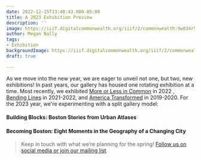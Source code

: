 ```yaml
---
date: 2022-12-15T13:48:43.000-05:00
title: A 2023 Exhibition Preview
description: ''
image: https://iiif.digitalcommonwealth.org/iiif/2/commonwealth:9w034r542/full/pct:30/0/default.jpg
author: Megan Nally
tags:
- Exhibition
backgroundImage: https://iiif.digitalcommonwealth.org/iiif/2/commonwealth:9w034r542/full/pct:30/0/default.jpg
draft: true

---
```


As we move into the new year, we are eager to unveil not one, but two, new exhibitions! In past years, our gallery has housed one rotating exhibition at a time. Most recently, we exhibited [More or Less in Common](https://www.leventhalmap.org/digital-exhibitions/more-or-less-in-common/) in 2022 , [Bending Lines](https://www.leventhalmap.org/digital-exhibitions/bending-lines/) in 2021-2022, and [America Transformed](https://collections.leventhalmap.org/exhibits/25) in 2019-2020. For the 2023 year, we're experimenting with a split gallery model: 

#### Building Blocks: Boston Stories from Urban Atlases 

#### Becoming Boston: Eight Moments in the Geography of a Changing City

> Keep in touch with what we’re planning for the spring! [Follow us on social media or join our mailing list](https://www.leventhalmap.org/about/contact-connect/). 